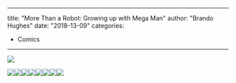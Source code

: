 
---
title: "More Than a Robot: Growing up with Mega Man"
author: "Brando Hughes"
date: "2018-13-09"
categories:
- Comics
---

![](https://i1.wp.com/vrvblog.co/wp-content/uploads/2018/09/MMComic1.jpg?resize=1170%2C1808&#038;ssl=1)

![](https://i0.wp.com/vrvblog.co/wp-content/uploads/2018/09/MMComic2.jpg?resize=1170%2C1808&#038;ssl=1)![](https://i1.wp.com/vrvblog.co/wp-content/uploads/2018/09/MMComic3.jpg?resize=1170%2C1808&#038;ssl=1)![](https://i2.wp.com/vrvblog.co/wp-content/uploads/2018/09/MMComic4.jpg?resize=1170%2C1808&#038;ssl=1)![](https://i1.wp.com/vrvblog.co/wp-content/uploads/2018/09/MMComic5.jpg?resize=1170%2C1808&#038;ssl=1)![](https://i0.wp.com/vrvblog.co/wp-content/uploads/2018/09/MMComic6.jpg?resize=1170%2C1808&#038;ssl=1)![](https://i1.wp.com/vrvblog.co/wp-content/uploads/2018/09/MMComic7.jpg?resize=1170%2C1808&#038;ssl=1)![](https://i1.wp.com/vrvblog.co/wp-content/uploads/2018/09/MMComic8.jpg?resize=1170%2C1808&#038;ssl=1)![](https://i1.wp.com/vrvblog.co/wp-content/uploads/2018/09/MMComic9.jpg?resize=1170%2C1808&#038;ssl=1)
